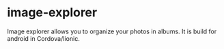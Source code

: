 # image-explorer
Image explorer allows you to organize your photos in albums. It is build for android in Cordova/Iionic.
